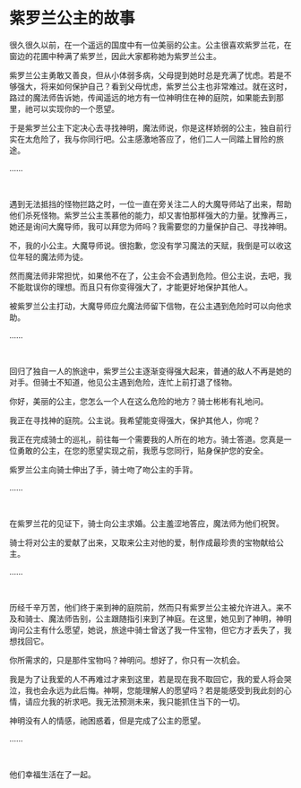 # 紫罗兰公主的故事

很久很久以前，在一个遥远的国度中有一位美丽的公主。公主很喜欢紫罗兰花，在窗边的花圃中种满了紫罗兰，因此大家都称她为紫罗兰公主。

紫罗兰公主勇敢又善良，但从小体弱多病，父母提到她时总是充满了忧虑。若是不够强大，将来如何保护自己？看到父母忧虑，紫罗兰公主也非常难过。就在这时，路过的魔法师告诉她，传闻遥远的地方有一位神明住在神的庭院，如果能去到那里，祂可以实现你的一个愿望。

于是紫罗兰公主下定决心去寻找神明，魔法师说，你是这样娇弱的公主，独自前行实在太危险了，我与你同行吧。公主感激地答应了，他们二人一同踏上冒险的旅途。

……

<br>

遇到无法抵挡的怪物拦路之时，一位一直在旁关注二人的大魔导师站了出来，帮助他们杀死怪物。紫罗兰公主羡慕他的能力，却又害怕那样强大的力量。犹豫再三，她还是询问大魔导师，我可以拜您为师吗？我需要您的力量保护自己、寻找神明。

不，我的小公主。大魔导师说。很抱歉，您没有学习魔法的天赋，我倒是可以收这位年轻的魔法师为徒。

然而魔法师非常担忧，如果他不在了，公主会不会遇到危险。但公主说，去吧，我不能耽误你的理想。而且只有你变得强大了，才能更好地保护其他人。

被紫罗兰公主打动，大魔导师应允魔法师留下信物，在公主遇到危险时可以向他求助。

……

<br>

回归了独自一人的旅途中，紫罗兰公主逐渐变得强大起来，普通的敌人不再是她的对手。但骑士不知道，他见公主遇到危险，连忙上前打退了怪物。

你好，美丽的公主，您怎么一个人在这么危险的地方？骑士彬彬有礼地问。

我正在寻找神的庭院。公主说。我希望能变得强大，保护其他人，你呢？

我正在完成骑士的巡礼，前往每一个需要我的人所在的地方。骑士答道。您真是一位勇敢的公主，在您的愿望实现之前，我愿与您同行，贴身保护您的安全。

紫罗兰公主向骑士伸出了手，骑士吻了吻公主的手背。

……

<br>

在紫罗兰花的见证下，骑士向公主求婚。公主羞涩地答应，魔法师为他们祝贺。

骑士将对公主的爱献了出来，又取来公主对他的爱，制作成最珍贵的宝物献给公主。

……

<br>

历经千辛万苦，他们终于来到神的庭院前，然而只有紫罗兰公主被允许进入。来不及和骑士、魔法师告别，公主跟随指引来到了神庭。在这里，她见到了神明，神明询问公主有什么愿望，她说，旅途中骑士曾送了我一件宝物，但它方才丢失了，我想找回它。

你所需求的，只是那件宝物吗？神明问。想好了，你只有一次机会。

我是为了让我爱的人不再难过才来到这里，若是现在我不取回它，我的爱人将会哭泣，我也会永远为此后悔。神啊，您能理解人的愿望吗？若是能感受到我此刻的心情，请应允我的祈求吧。我无法预测未来，我只能抓住当下的一切。

神明没有人的情感，祂困惑着，但是完成了公主的愿望。

……

<br>

他们幸福生活在了一起。
